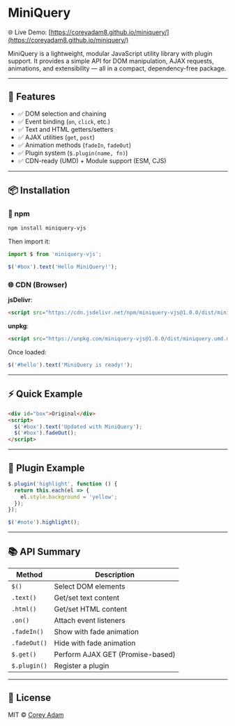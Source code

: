 # MiniQuery

🌐 Live Demo: [https://coreyadam8.github.io/miniquery/](https://coreyadam8.github.io/miniquery/)

MiniQuery is a lightweight, modular JavaScript utility library with plugin support.
It provides a simple API for DOM manipulation, AJAX requests, animations, and extensibility — all in a compact, dependency-free package.

---

## 🔧 Features

* ✅ DOM selection and chaining
* ✅ Event binding (`on`, `click`, etc.)
* ✅ Text and HTML getters/setters
* ✅ AJAX utilities (`get`, `post`)
* ✅ Animation methods (`fadeIn`, `fadeOut`)
* ✅ Plugin system (`$.plugin(name, fn)`)
* ✅ CDN-ready (UMD) + Module support (ESM, CJS)

---

## 📦 Installation

### 📁 npm

```bash
npm install miniquery-vjs
```

Then import it:

```js
import $ from 'miniquery-vjs';

$('#box').text('Hello MiniQuery!');
```

### 🌐 CDN (Browser)

**jsDelivr**:

```html
<script src="https://cdn.jsdelivr.net/npm/miniquery-vjs@1.0.0/dist/miniquery.umd.min.js"></script>
```

**unpkg**:

```html
<script src="https://unpkg.com/miniquery-vjs@1.0.0/dist/miniquery.umd.min.js"></script>
```

Once loaded:

```js
$('#hello').text('MiniQuery is ready!');
```

---

## ⚡ Quick Example

```html
<div id="box">Original</div>
<script>
  $('#box').text('Updated with MiniQuery');
  $('#box').fadeOut();
</script>
```

---

## 🔌 Plugin Example

```js
$.plugin('highlight', function () {
  return this.each(el => {
    el.style.background = 'yellow';
  });
});

$('#note').highlight();
```

---

## 📚 API Summary

| Method       | Description                      |
| ------------ | -------------------------------- |
| `$()`        | Select DOM elements              |
| `.text()`    | Get/set text content             |
| `.html()`    | Get/set HTML content             |
| `.on()`      | Attach event listeners           |
| `.fadeIn()`  | Show with fade animation         |
| `.fadeOut()` | Hide with fade animation         |
| `$.get()`    | Perform AJAX GET (Promise-based) |
| `$.plugin()` | Register a plugin                |

---

## 📄 License

MIT © [Corey Adam](https://github.com/coreyadam8)
